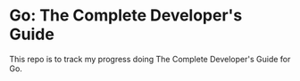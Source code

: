 # Go: The Complete Developer's Guide

This repo is to track my progress doing The Complete Developer's Guide for Go.
